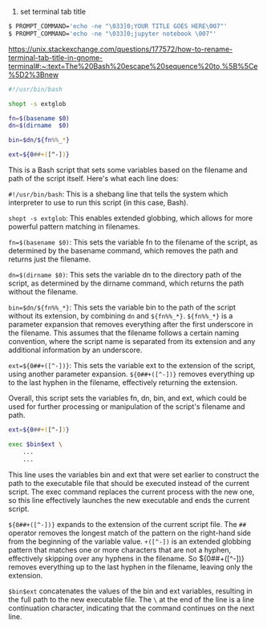 1) set terminal tab title

```bash
$ PROMPT_COMMAND='echo -ne "\033]0;YOUR TITLE GOES HERE\007"'
$ PROMPT_COMMAND='echo -ne "\033]0;jupyter notebook \007"'
```
https://unix.stackexchange.com/questions/177572/how-to-rename-terminal-tab-title-in-gnome-terminal#:~:text=The%20Bash%20escape%20sequence%20to,%5B%5Ce%5D2%3Bnew

```bash
#!/usr/bin/bash

shopt -s extglob

fn=$(basename $0)
dn=$(dirname  $0)

bin=$dn/${fn%%_*}

ext=${0##+([^-])}
```
This is a Bash script that sets some variables based on the filename and path of the script itself. Here's what each line does:

`#!/usr/bin/bash`: This is a shebang line that tells the system which interpreter to use to run this script (in this case, Bash).

`shopt -s extglob`: This enables extended globbing, which allows for more powerful pattern matching in filenames.

`fn=$(basename $0)`: This sets the variable fn to the filename of the script, as determined by the basename command, which removes the path and returns just the filename.

`dn=$(dirname $0)`: This sets the variable dn to the directory path of the script, as determined by the dirname command, which returns the path without the filename.

`bin=$dn/${fn%%_*}`: This sets the variable bin to the path of the script without its extension, by combining `dn` and `${fn%%_*}`. `${fn%%_*}` is a parameter expansion that removes everything after the first underscore in the filename. This assumes that the filename follows a certain naming convention, where the script name is separated from its extension and any additional information by an underscore.

`ext=${0##+([^-])}`: This sets the variable ext to the extension of the script, using another parameter expansion. `${0##+([^-])}` removes everything up to the last hyphen in the filename, effectively returning the extension.

Overall, this script sets the variables fn, dn, bin, and ext, which could be used for further processing or manipulation of the script's filename and path.

```bash
ext=${0##+([^-])}

exec $bin$ext \
    ...
    ...
```
This line uses the variables bin and ext that were set earlier to construct the path to the executable file that should be executed instead of the current script. The exec command replaces the current process with the new one, so this line effectively launches the new executable and ends the current script.

`${0##+([^-])}` expands to the extension of the current script file. The `##` operator removes the longest match of the pattern on the right-hand side from the beginning of the variable value. `+([^-])` is an extended globbing pattern that matches one or more characters that are not a hyphen, effectively skipping over any hyphens in the filename. So ${0##+([^-])} removes everything up to the last hyphen in the filename, leaving only the extension.

`$bin$ext` concatenates the values of the bin and ext variables, resulting in the full path to the new executable file. The `\` at the end of the line is a line continuation character, indicating that the command continues on the next line.